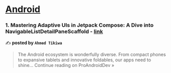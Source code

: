 
<h1><a href=https://medium.com/tag/android/recommended target="_blank" rel="noopener noreferrer">Android</a></h1>
<h3>1. Mastering Adaptive UIs in Jetpack Compose: A Dive into NavigableListDetailPaneScaffold - <a href="https://proandroiddev.com/mastering-adaptive-uis-in-jetpack-compose-a-dive-into-navigablelistdetailpanescaffold-b921d8082ebb?source=rss------android-5" target="_blank" rel="noopener noreferrer">link</a></h3>

✍️ **posted by `Ahmed Tikiwa`**

<blockquote>The Android ecosystem is wonderfully diverse. From compact phones to expansive tablets and innovative foldables, our apps need to shine…
Continue reading on ProAndroidDev »</blockquote>

